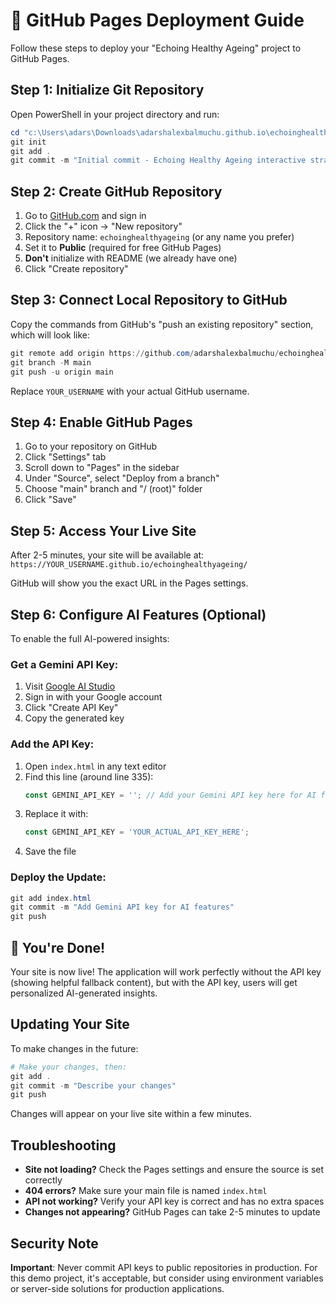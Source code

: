 # 🚀 GitHub Pages Deployment Guide

Follow these steps to deploy your "Echoing Healthy Ageing" project to GitHub Pages.

## Step 1: Initialize Git Repository

Open PowerShell in your project directory and run:

```powershell
cd "c:\Users\adars\Downloads\adarshalexbalmuchu.github.io\echoinghealthyageing"
git init
git add .
git commit -m "Initial commit - Echoing Healthy Ageing interactive strategy"
```

## Step 2: Create GitHub Repository

1. Go to [GitHub.com](https://github.com) and sign in
2. Click the "+" icon → "New repository"
3. Repository name: `echoinghealthyageing` (or any name you prefer)
4. Set it to **Public** (required for free GitHub Pages)
5. **Don't** initialize with README (we already have one)
6. Click "Create repository"

## Step 3: Connect Local Repository to GitHub

Copy the commands from GitHub's "push an existing repository" section, which will look like:

```powershell
git remote add origin https://github.com/adarshalexbalmuchu/echoinghealthyageing.git
git branch -M main
git push -u origin main
```

Replace `YOUR_USERNAME` with your actual GitHub username.

## Step 4: Enable GitHub Pages

1. Go to your repository on GitHub
2. Click "Settings" tab
3. Scroll down to "Pages" in the sidebar
4. Under "Source", select "Deploy from a branch"
5. Choose "main" branch and "/ (root)" folder
6. Click "Save"

## Step 5: Access Your Live Site

After 2-5 minutes, your site will be available at:
`https://YOUR_USERNAME.github.io/echoinghealthyageing/`

GitHub will show you the exact URL in the Pages settings.

## Step 6: Configure AI Features (Optional)

To enable the full AI-powered insights:

### Get a Gemini API Key:
1. Visit [Google AI Studio](https://makersuite.google.com/app/apikey)
2. Sign in with your Google account
3. Click "Create API Key"
4. Copy the generated key

### Add the API Key:
1. Open `index.html` in any text editor
2. Find this line (around line 335):
   ```javascript
   const GEMINI_API_KEY = ''; // Add your Gemini API key here for AI features
   ```
3. Replace it with:
   ```javascript
   const GEMINI_API_KEY = 'YOUR_ACTUAL_API_KEY_HERE';
   ```
4. Save the file

### Deploy the Update:
```powershell
git add index.html
git commit -m "Add Gemini API key for AI features"
git push
```

## 🎉 You're Done!

Your site is now live! The application will work perfectly without the API key (showing helpful fallback content), but with the API key, users will get personalized AI-generated insights.

## Updating Your Site

To make changes in the future:

```powershell
# Make your changes, then:
git add .
git commit -m "Describe your changes"
git push
```

Changes will appear on your live site within a few minutes.

## Troubleshooting

- **Site not loading?** Check the Pages settings and ensure the source is set correctly
- **404 errors?** Make sure your main file is named `index.html`
- **API not working?** Verify your API key is correct and has no extra spaces
- **Changes not appearing?** GitHub Pages can take 2-5 minutes to update

## Security Note

**Important**: Never commit API keys to public repositories in production. For this demo project, it's acceptable, but consider using environment variables or server-side solutions for production applications.
